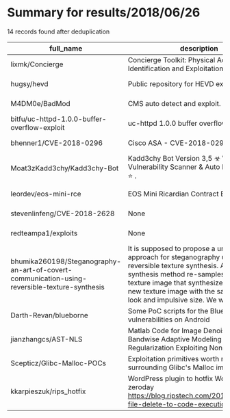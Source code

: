 
# Summary for results/2018/06/26
    
14 records found after deduplication

| full_name | description | html_url | matched_list | matched_count | pushed_at | size | stargazers_count | language | forks_count |
|-----------------------------------------------------------------------------------------------|------------------------------------------------------------------------------------------------------------------------------------------------------------------------------------------------------------------------------------------------------------------|------------------------------------------------------------------------------------------------------------------|-----------------------|-----------------|---------------------------|--------|--------------------|------------|---------------|
| lixmk/Concierge | Concierge Toolkit: Physical Access Control Identification and Exploitation | https://github.com/lixmk/Concierge | ['exploit'] | 1 | 2018-06-26 20:22:32+00:00 | 100 | 107 | Python | 25 |
| hugsy/hevd | Public repository for HEVD exploits | https://github.com/hugsy/hevd | ['exploit'] | 1 | 2018-06-26 07:02:01+00:00 | 444 | 17 | C | 5 |
| M4DM0e/BadMod | CMS auto detect and exploit. | https://github.com/M4DM0e/BadMod | ['exploit'] | 1 | 2018-06-26 18:26:12+00:00 | 1040 | 301 | PHP | 108 |
| bitfu/uc-httpd-1.0.0-buffer-overflow-exploit | uc-httpd 1.0.0 buffer overflow exploit PoC | https://github.com/bitfu/uc-httpd-1.0.0-buffer-overflow-exploit | ['exploit'] | 1 | 2018-06-26 10:18:57+00:00 | 7 | 9 | Python | 8 |
| bhenner1/CVE-2018-0296 | Cisco ASA - CVE-2018-0296 _ Exploit | https://github.com/bhenner1/CVE-2018-0296 | ['cve-2', 'exploit'] | 2 | 2018-06-26 13:44:41+00:00 | 24 | 1 | Python | 3 |
| Moat3zKadd3chy/Kadd3chy-Bot | Kadd3chy Bot Version 3,5 ☣ Website Vulnerability Scanner & Auto Exploiter Tool ⭐ . | https://github.com/Moat3zKadd3chy/Kadd3chy-Bot | ['exploit'] | 1 | 2018-06-26 16:28:38+00:00 | 137 | 1 | Perl | 1 |
| leordev/eos-mini-rce | EOS Mini Ricardian Contract Explorer | https://github.com/leordev/eos-mini-rce | ['rce'] | 1 | 2018-06-26 19:50:44+00:00 | 2399 | 5 | JavaScript | 5 |
| stevenlinfeng/CVE-2018-2628 | None | https://github.com/stevenlinfeng/CVE-2018-2628 | ['cve-2'] | 1 | 2018-06-26 08:25:58+00:00 | 0 | 0 | | 0 |
| redteampa1/exploits | None | https://github.com/redteampa1/exploits | ['exploit'] | 1 | 2018-06-26 09:34:05+00:00 | 938809 | 0 | Python | 0 |
| bhumika260198/Steganography-an-art-of-covert-communication-using-reversible-texture-synthesis | It is supposed to propose a unique approach for steganography using a reversible texture synthesis. A texture synthesis method re-samples a smaller texture image that synthesizes a brand-new texture image with the same native look and impulsive size. We we | https://github.com/bhumika260198/Steganography-an-art-of-covert-communication-using-reversible-texture-synthesis | ['exploit'] | 1 | 2018-06-26 09:58:03+00:00 | 11371 | 0 | | 0 |
| Darth-Revan/blueborne | Some PoC scripts for the Blueborne vulnerabilities on Android | https://github.com/Darth-Revan/blueborne | ['vulnerability poc'] | 1 | 2018-06-26 13:46:36+00:00 | 28 | 1 | Python | 1 |
| jianzhangcs/AST-NLS | Matlab Code for Image Denoising via Bandwise Adaptive Modeling and Regularization Exploiting Nonlocal Similarity | https://github.com/jianzhangcs/AST-NLS | ['exploit'] | 1 | 2018-06-26 17:12:36+00:00 | 12 | 2 | | 0 |
| Scepticz/Glibc-Malloc-POCs | Exploitation primitives worth mentioning surrounding Glibc's Malloc implementation | https://github.com/Scepticz/Glibc-Malloc-POCs | ['exploit'] | 1 | 2018-06-26 18:08:16+00:00 | 797 | 17 | C | 3 |
| kkarpieszuk/rips_hotfix | WordPress plugin to hotfix WordPress zeroday https://blog.ripstech.com/2018/wordpress-file-delete-to-code-execution/ | https://github.com/kkarpieszuk/rips_hotfix | ['zeroday'] | 1 | 2018-06-26 22:06:55+00:00 | 1 | 19 | PHP | 0 |
